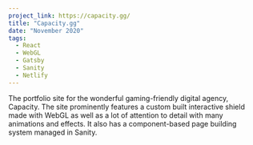```yaml
---
project_link: https://capacity.gg/
title: "Capacity.gg"
date: "November 2020"
tags:
  - React
  - WebGL
  - Gatsby
  - Sanity
  - Netlify
---
```


The portfolio site for the wonderful gaming-friendly digital agency, Capacity. The site prominently features a custom built interactive shield made with WebGL as well as a lot of attention to detail with many animations and effects. It also has a component-based page building system managed in Sanity.
